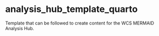 # analysis_hub_template_quarto
Template that can be followed to create content for the WCS MERMAID Analysis Hub. 
